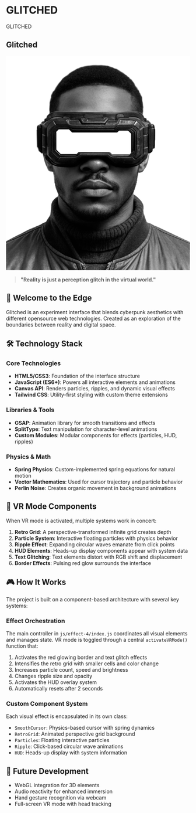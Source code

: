 # GLITCHED

GLITCHED

## Glitched

![glitched](img/model1.png)

> **"Reality is just a perception glitch in the virtual world."**

## 🔌 Welcome to the Edge

Glitched is an experiment interface that blends cyberpunk aesthetics with different opensource web technologies.  Created as an exploration of the boundaries between reality and digital space.


## 🛠️ Technology Stack

### Core Technologies
- **HTML5/CSS3**: Foundation of the interface structure
- **JavaScript (ES6+)**: Powers all interactive elements and animations
- **Canvas API**: Renders particles, ripples, and dynamic visual effects
- **Tailwind CSS**: Utility-first styling with custom theme extensions

### Libraries & Tools
- **GSAP**: Animation library for smooth transitions and effects
- **SplitType**: Text manipulation for character-level animations
- **Custom Modules**: Modular components for effects (particles, HUD, ripples)

### Physics & Math
- **Spring Physics**: Custom-implemented spring equations for natural motion
- **Vector Mathematics**: Used for cursor trajectory and particle behavior
- **Perlin Noise**: Creates organic movement in background animations

## 🔄 VR Mode Components

When VR mode is activated, multiple systems work in concert:

1. **Retro Grid**: A perspective-transformed infinite grid creates depth
2. **Particle System**: Interactive floating particles with physics behavior
3. **Ripple Effect**: Expanding circular waves emanate from click points
4. **HUD Elements**: Heads-up display components appear with system data
5. **Text Glitching**: Text elements distort with RGB shift and displacement
6. **Border Effects**: Pulsing red glow surrounds the interface

## 🎮 How It Works

The project is built on a component-based architecture with several key systems:

### Effect Orchestration
The main controller in `js/effect-4/index.js` coordinates all visual elements and manages state. VR mode is toggled through a central `activateVRMode()` function that:

1. Activates the red glowing border and text glitch effects
2. Intensifies the retro grid with smaller cells and color change
3. Increases particle count, speed and brightness
4. Changes ripple size and opacity
5. Activates the HUD overlay system
6. Automatically resets after 2 seconds

### Custom Component System
Each visual effect is encapsulated in its own class:

- `SmoothCursor`: Physics-based cursor with spring dynamics
- `RetroGrid`: Animated perspective grid background
- `Particles`: Floating interactive particles
- `Ripple`: Click-based circular wave animations
- `HUD`: Heads-up display with system information

## 🔮 Future Development

- WebGL integration for 3D elements
- Audio reactivity for enhanced immersion
- Hand gesture recognition via webcam
- Full-screen VR mode with head tracking
 
